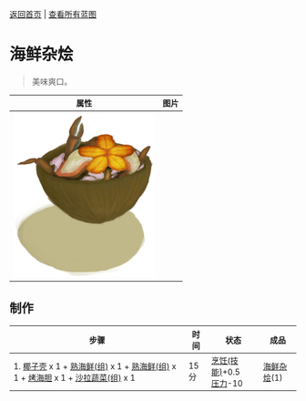 [返回首页](index.md)   |  [查看所有蓝图](blueprint.md)
# 海鲜杂烩  
> 美味爽口。  
  
  属性  |   图片   
 ----  |  ----:   
   |  ![](Sprite/SeafoodCup.png)   
  
## 制作  
步骤  |  时间  |  状态  |  成品  
----  |  ----  |  ----  |  ----  
1. [椰子壳](CoconutShell.md) x 1 + [熟海鲜(组)](GpTag_Seafood.md) x 1 + [熟海鲜(组)](GpTag_Seafood.md) x 1 + [烤海胆](UrchinMeatCooked.md) x 1 + [沙拉蔬菜(组)](GpTag_SaladGreens.md) x 1  |  15分  |  [烹饪(技能)](Skill_Cooking.md)+0.5<br>[压力](Stress.md)-10  |  [海鲜杂烩](SeafoodCup.md)(1)  
